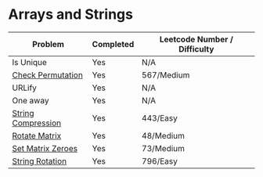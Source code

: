 # Arrays and Strings
| Problem | Completed | Leetcode Number / Difficulty |
| ------- | --------- | ----------------|
| Is Unique | Yes | N/A |
| [Check Permutation](https://leetcode.com/problems/permutation-in-string/) | Yes | 567/Medium |
| URLify | Yes | N/A |
| One away | Yes | N/A |
| [String Compression](https://leetcode.com/problems/string-compression/) | Yes | 443/Easy |
| [Rotate Matrix](https://leetcode.com/problems/rotate-image/) | Yes | 48/Medium |
| [Set Matrix Zeroes](https://leetcode.com/problems/set-matrix-zeroes/)| Yes | 73/Medium |
| [String Rotation](https://leetcode.com/problems/rotate-string/) | Yes | 796/Easy |